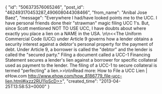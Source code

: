  {
   "id": "506373576065246",
   "post_id": "462493170453287_490608044308466",
   "from_name": "Anibal Jose Baez",
   "message": "Everywhere I had/have looked points me to the UCC. I have personal friends done their \"strawman\" magic filing UCC 1's. But, since Scott mentioned NOT TO USE UCC, I have doubts about where exactly you place a lien on a NAME in the USA. \n\n<<The Uniform Commercial Code (UCC) under Article 9 governs how a lender obtains a security interest against a debtor's personal property for the payment of debt. Under Article 9, a borrower is called the \"debtor\" and the lender is called the \"secured party.\" Filing a document called a UCC-1 Financing Statement secures a lender's lien against a borrower for specific collateral used as payment to the lender. The filing of a UCC-1 to secure collateral is termed \"perfecting\" a lien.>>\n\nRead more: How to File a UCC Lien | eHow.com http://www.ehow.com/how_8186779_file-ucc-lien.html#ixzz2RU11oScD>>",
   "created_time": "2013-04-25T13:58:53+0000"
 }
